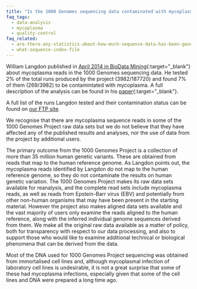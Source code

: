```yaml
---
title: "Is the 1000 Genomes sequencing data contaminated with mycoplasma?"
faq_tags:
  - data-analysis
  - mycoplasma
  - quality-control
faq_related:
  - are-there-any-statistics-about-how-much-sequence-data-has-been-generated-project
  - what-sequence-index-file
---
```

                    
William Langdon published in [April 2014 in BioData Mining](http://www.biodatamining.org/content/7/1/3){:target="_blank"} about mycoplasma reads in the 1000 Genomes sequencing data. He tested 2% of the total runs produced by the project (3982/187720) and found 7% of them (269/3982) to be contamintated with mycoplasma. A full description of the analysis can be found in his [paper](http://www.biodatamining.org/content/7/1/3){:target="_blank"}.

A full list of the runs Langdon tested and their contamination status can be found on [our FTP site](ftp://ftp.1000genomes.ebi.ac.uk/vol1/ftp/technical/working/20140508_langdon_mycoplasma_test/).

We recognise that there are mycoplasma sequence reads in some of the 1000 Genomes Project raw data sets but we do not believe that they have affected any of the published results and analyses, nor the use of data from the project by additional users.

The primary outcome from the 1000 Genomes Project is a collection of more than 35 million human genetic variants. These are obtained from reads that map to the human reference genome. As Langdon points out, the mycoplasma reads identified by Langdon do not map to the human reference genome, so they do not contaminate the results on human genetic variation. The 1000 Genomes Project makes its raw data sets available for reanalysis, and the complete read sets include mycoplasma reads, as well as reads from Epstein-Barr virus (EBV) and potentially from other non-human organisms that may have been present in the starting material. However the project also makes aligned data sets available and the vast majority of users only examine the reads aligned to the human reference, along with the inferred individual genome sequences derived from them. We make all the original raw data available as a matter of policy, both for transparency with respect to our data processing, and also to support those who would like to examine additional technical or biological phenomena that can be derived from the data.

Most of the DNA used for 1000 Genomes Project sequencing was obtained from immortalised cell lines and, although mycoplasmal infection of laboratory cell lines is undesirable, it is not a great surprise that some of these had mycoplasma infections, especially given that some of the cell lines and DNA were prepared a long time ago.
